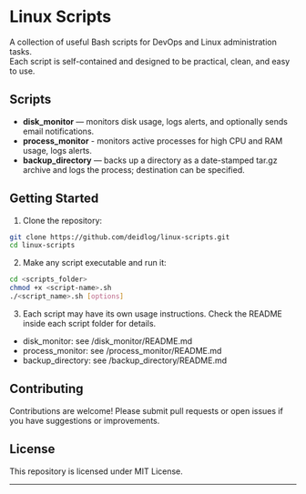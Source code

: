 # Linux Scripts

A collection of useful Bash scripts for DevOps and Linux administration tasks.  
Each script is self-contained and designed to be practical, clean, and easy to use.

## Scripts

- **disk_monitor** — monitors disk usage, logs alerts, and optionally sends email notifications.
- **process_monitor** - monitors active processes for high CPU and RAM usage, logs alerts.
- **backup_directory** — backs up a directory as a date-stamped tar.gz archive and logs the process; destination can be specified.

## Getting Started

1. Clone the repository:
```bash
git clone https://github.com/deidlog/linux-scripts.git
cd linux-scripts
```
2. Make any script executable and run it:
```bash
cd <scripts_folder>
chmod +x <script-name>.sh
./<script_name>.sh [options]
```
3. Each script may have its own usage instructions. Check the README inside each script folder for details.
- disk_monitor: see /disk_monitor/README.md
- process_monitor: see /process_monitor/README.md
- backup_directory: see /backup_directory/README.md

## Contributing
Contributions are welcome! Please submit pull requests or open issues if you have suggestions or improvements.

## License
This repository is licensed under MIT License.

---

